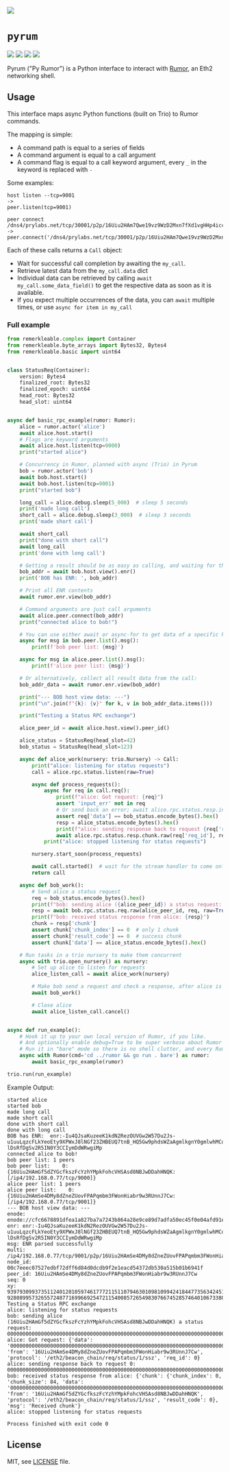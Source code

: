 ![](https://raw.githubusercontent.com/protolambda/pyrum/master/logo.png)

# `pyrum`

[![](https://img.shields.io/pypi/l/pyrum.svg)](https://pypi.python.org/pypi/pyrum) [![](https://img.shields.io/pypi/pyversions/pyrum.svg)](https://pypi.python.org/pypi/pyrum) [![](https://img.shields.io/pypi/status/pyrum.svg)](https://pypi.python.org/pypi/pyrum) [![](https://img.shields.io/pypi/implementation/pyrum.svg)](https://pypi.python.org/pypi/pyrum)

Pyrum ("Py Rumor") is a Python interface to interact with [Rumor](https://github.com/protolambda/rumor), an Eth2 networking shell.

## Usage

This interface maps async Python functions (built on Trio) to Rumor commands.

The mapping is simple:
- A command path is equal to a series of fields
- A command argument is equal to a call argument
- A command flag is equal to a call keyword argument, every `_` in the keyword is replaced with `-`

Some examples:

```
host listen --tcp=9001
->
peer.listen(tcp=9001)

peer connect /dns4/prylabs.net/tcp/30001/p2p/16Uiu2HAm7Qwe19vz9WzD2Mxn7fXd1vgHHp4iccuyq7TxwRXoAGfc
->
peer.connect('/dns4/prylabs.net/tcp/30001/p2p/16Uiu2HAm7Qwe19vz9WzD2Mxn7fXd1vgHHp4iccuyq7TxwRXoAGfc')
```

Each of these calls returns a `Call` object:
- Wait for successful call completion by awaiting the `my_call`.
- Retrieve latest data from the `my_call.data` dict
- Individual data can be retrieved by calling `await my_call.some_data_field()` to get the respective data as soon as it is available.
- If you expect multiple occurrences of the data, you can `await` multiple times, or use `async for item in my_call`

### Full example

```python
from remerkleable.complex import Container
from remerkleable.byte_arrays import Bytes32, Bytes4
from remerkleable.basic import uint64


class StatusReq(Container):
    version: Bytes4
    finalized_root: Bytes32
    finalized_epoch: uint64
    head_root: Bytes32
    head_slot: uint64


async def basic_rpc_example(rumor: Rumor):
    alice = rumor.actor('alice')
    await alice.host.start()
    # Flags are keyword arguments
    await alice.host.listen(tcp=9000)
    print("started alice")

    # Concurrency in Rumor, planned with async (Trio) in Pyrum
    bob = rumor.actor('bob')
    await bob.host.start()
    await bob.host.listen(tcp=9001)
    print("started bob")

    long_call = alice.debug.sleep(5_000)  # sleep 5 seconds
    print('made long call')
    short_call = alice.debug.sleep(3_000)  # sleep 3 seconds
    print('made short call')

    await short_call
    print("done with short call")
    await long_call
    print('done with long call')

    # Getting a result should be as easy as calling, and waiting for the key we are after
    bob_addr = await bob.host.view().enr()
    print('BOB has ENR: ', bob_addr)

    # Print all ENR contents
    await rumor.enr.view(bob_addr)

    # Command arguments are just call arguments
    await alice.peer.connect(bob_addr)
    print("connected alice to bob!")

    # You can use either await or async-for to get data of a specific key
    async for msg in bob.peer.list().msg():
        print(f'bob peer list: {msg}')

    async for msg in alice.peer.list().msg():
        print(f'alice peer list: {msg}')

    # Or alternatively, collect all result data from the call:
    bob_addr_data = await rumor.enr.view(bob_addr)

    print("--- BOB host view data: ---")
    print("\n".join(f"{k}: {v}" for k, v in bob_addr_data.items()))

    print("Testing a Status RPC exchange")

    alice_peer_id = await alice.host.view().peer_id()

    alice_status = StatusReq(head_slot=42)
    bob_status = StatusReq(head_slot=123)

    async def alice_work(nursery: trio.Nursery) -> Call:
        print("alice: listening for status requests")
        call = alice.rpc.status.listen(raw=True)

        async def process_requests():
            async for req in call.req():
                print(f"alice: Got request: {req}")
                assert 'input_err' not in req
                # Or send back an error; await alice.rpc.status.resp.invalid_request(req['req_id'], f"hello! Your request was invalid, because: {req['input_err']}").ok
                assert req['data'] == bob_status.encode_bytes().hex()
                resp = alice_status.encode_bytes().hex()
                print(f"alice: sending response back to request {req['req_id']}: {resp}")
                await alice.rpc.status.resp.chunk.raw(req['req_id'], resp, done=True)
            print("alice: stopped listening for status requests")

        nursery.start_soon(process_requests)

        await call.started()  # wait for the stream handler to come online, there will be a "started=true" entry.
        return call

    async def bob_work():
        # Send alice a status request
        req = bob_status.encode_bytes().hex()
        print(f"bob: sending alice ({alice_peer_id}) a status request: {req}")
        resp = await bob.rpc.status.req.raw(alice_peer_id, req, raw=True)
        print(f"bob: received status response from alice: {resp}")
        chunk = resp['chunk']
        assert chunk['chunk_index'] == 0  # only 1 chunk
        assert chunk['result_code'] == 0  # success chunk
        assert chunk['data'] == alice_status.encode_bytes().hex()

    # Run tasks in a trio nursery to make them concurrent
    async with trio.open_nursery() as nursery:
        # Set up alice to listen for requests
        alice_listen_call = await alice_work(nursery)

        # Make bob send a request and check a response, after alice is set up
        await bob_work()

        # Close alice
        await alice_listen_call.cancel()


async def run_example():
    # Hook it up to your own local version of Rumor, if you like.
    # And optionally enable debug=True to be super verbose about Rumor communication.
    # Run it in "bare" mode so there is no shell clutter, and every Rumor output is JSON for Pyrum to parse.
    async with Rumor(cmd='cd ../rumor && go run . bare') as rumor:
        await basic_rpc_example(rumor)

trio.run(run_example)
```

Example Output:
```
started alice
started bob
made long call
made short call
done with short call
done with long call
BOB has ENR:  enr:-Iu4QJsaKuzeeK1kdN2RezOUVGw2W57Du2Js-u1uuLqzcFLkYeoEty9XPWxJ8lNGf23ZHBEUQ7tnB_HQ5Gw9phdsWZaAgmlkgnY0gmlwhMCoAE2Jc2VjcDI1NmsxoQPPxmeIkd_qGoJ7p6ckO4ZKKOnOidet-lDsRfDgSv2R5IN0Y3CCIymDdWRwgiMp
connected alice to bob!
bob peer list: 1 peers
bob peer list:    0: {16Uiu2HAmGf5dZYGcfkszFcYzhYMpkFohcVHSAsd8NBJwDDahHNQK: [/ip4/192.168.0.77/tcp/9000]}
alice peer list: 1 peers
alice peer list:    0: {16Uiu2HAmSe4DMy8dZneZUovFPAPqmbm3FWonHiabr9w3RUnnJ7Cw: [/ip4/192.168.0.77/tcp/9001]}
--- BOB host view data: ---
enode: enode://cfc6678891dfea1a827ba7a7243b864a28e9ce89d7adfa50ec45f0e04afd91e4cd3007b21b5d5012524cc28045a06efe34f03868f68da68b0d06c7cf621bd921@192.168.0.77:9001
enr: enr:-Iu4QJsaKuzeeK1kdN2RezOUVGw2W57Du2Js-u1uuLqzcFLkYeoEty9XPWxJ8lNGf23ZHBEUQ7tnB_HQ5Gw9phdsWZaAgmlkgnY0gmlwhMCoAE2Jc2VjcDI1NmsxoQPPxmeIkd_qGoJ7p6ckO4ZKKOnOidet-lDsRfDgSv2R5IN0Y3CCIymDdWRwgiMp
msg: ENR parsed successfully
multi: /ip4/192.168.0.77/tcp/9001/p2p/16Uiu2HAmSe4DMy8dZneZUovFPAPqmbm3FWonHiabr9w3RUnnJ7Cw
node_id: 00c7eeec07527edbf72dff6d84d0dcdb9f2e1eacd54372db530a515b01b6941f
peer_id: 16Uiu2HAmSe4DMy8dZneZUovFPAPqmbm3FWonHiabr9w3RUnnJ7Cw
seq: 0
xy: 93979309937351124012010597461777211511079463010981099424184477356342451737060 92808995732655724877169966925472115400857265498307667452857464010673380645153
Testing a Status RPC exchange
alice: listening for status requests
bob: sending alice (16Uiu2HAmGf5dZYGcfkszFcYzhYMpkFohcVHSAsd8NBJwDDahHNQK) a status request: 000000000000000000000000000000000000000000000000000000000000000000000000000000000000000000000000000000000000000000000000000000000000000000000000000000007b00000000000000
alice: Got request: {'data': '000000000000000000000000000000000000000000000000000000000000000000000000000000000000000000000000000000000000000000000000000000000000000000000000000000007b00000000000000', 'from': '16Uiu2HAmSe4DMy8dZneZUovFPAPqmbm3FWonHiabr9w3RUnnJ7Cw', 'protocol': '/eth2/beacon_chain/req/status/1/ssz', 'req_id': 0}
alice: sending response back to request 0: 000000000000000000000000000000000000000000000000000000000000000000000000000000000000000000000000000000000000000000000000000000000000000000000000000000002a00000000000000
bob: received status response from alice: {'chunk': {'chunk_index': 0, 'chunk_size': 84, 'data': '000000000000000000000000000000000000000000000000000000000000000000000000000000000000000000000000000000000000000000000000000000000000000000000000000000002a00000000000000', 'from': '16Uiu2HAmGf5dZYGcfkszFcYzhYMpkFohcVHSAsd8NBJwDDahHNQK', 'protocol': '/eth2/beacon_chain/req/status/1/ssz', 'result_code': 0}, 'msg': 'Received chunk'}
alice: stopped listening for status requests

Process finished with exit code 0
```


## License

MIT, see [LICENSE](./LICENSE) file.
